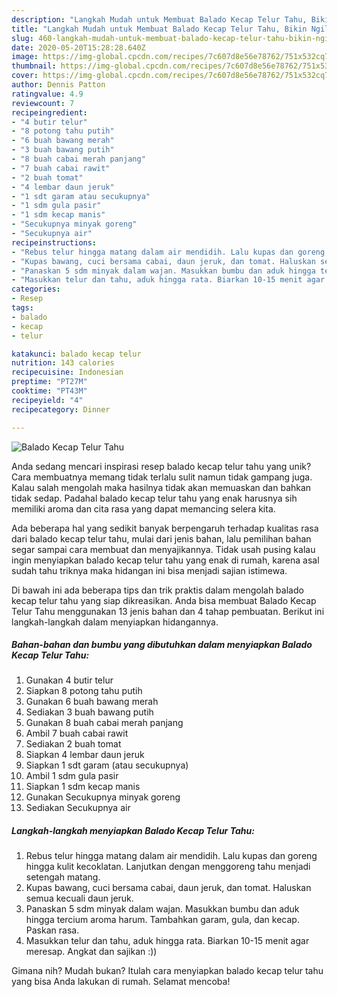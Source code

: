 ```yaml
---
description: "Langkah Mudah untuk Membuat Balado Kecap Telur Tahu, Bikin Ngiler"
title: "Langkah Mudah untuk Membuat Balado Kecap Telur Tahu, Bikin Ngiler"
slug: 460-langkah-mudah-untuk-membuat-balado-kecap-telur-tahu-bikin-ngiler
date: 2020-05-20T15:28:28.640Z
image: https://img-global.cpcdn.com/recipes/7c607d8e56e78762/751x532cq70/balado-kecap-telur-tahu-foto-resep-utama.jpg
thumbnail: https://img-global.cpcdn.com/recipes/7c607d8e56e78762/751x532cq70/balado-kecap-telur-tahu-foto-resep-utama.jpg
cover: https://img-global.cpcdn.com/recipes/7c607d8e56e78762/751x532cq70/balado-kecap-telur-tahu-foto-resep-utama.jpg
author: Dennis Patton
ratingvalue: 4.9
reviewcount: 7
recipeingredient:
- "4 butir telur"
- "8 potong tahu putih"
- "6 buah bawang merah"
- "3 buah bawang putih"
- "8 buah cabai merah panjang"
- "7 buah cabai rawit"
- "2 buah tomat"
- "4 lembar daun jeruk"
- "1 sdt garam atau secukupnya"
- "1 sdm gula pasir"
- "1 sdm kecap manis"
- "Secukupnya minyak goreng"
- "Secukupnya air"
recipeinstructions:
- "Rebus telur hingga matang dalam air mendidih. Lalu kupas dan goreng hingga kulit kecoklatan. Lanjutkan dengan menggoreng tahu menjadi setengah matang."
- "Kupas bawang, cuci bersama cabai, daun jeruk, dan tomat. Haluskan semua kecuali daun jeruk."
- "Panaskan 5 sdm minyak dalam wajan. Masukkan bumbu dan aduk hingga tercium aroma harum. Tambahkan garam, gula, dan kecap. Paskan rasa."
- "Masukkan telur dan tahu, aduk hingga rata. Biarkan 10-15 menit agar meresap. Angkat dan sajikan :))"
categories:
- Resep
tags:
- balado
- kecap
- telur

katakunci: balado kecap telur 
nutrition: 143 calories
recipecuisine: Indonesian
preptime: "PT27M"
cooktime: "PT43M"
recipeyield: "4"
recipecategory: Dinner

---
```



![Balado Kecap Telur Tahu](https://img-global.cpcdn.com/recipes/7c607d8e56e78762/751x532cq70/balado-kecap-telur-tahu-foto-resep-utama.jpg)

Anda sedang mencari inspirasi resep balado kecap telur tahu yang unik? Cara membuatnya memang tidak terlalu sulit namun tidak gampang juga. Kalau salah mengolah maka hasilnya tidak akan memuaskan dan bahkan tidak sedap. Padahal balado kecap telur tahu yang enak harusnya sih memiliki aroma dan cita rasa yang dapat memancing selera kita.



Ada beberapa hal yang sedikit banyak berpengaruh terhadap kualitas rasa dari balado kecap telur tahu, mulai dari jenis bahan, lalu pemilihan bahan segar sampai cara membuat dan menyajikannya. Tidak usah pusing kalau ingin menyiapkan balado kecap telur tahu yang enak di rumah, karena asal sudah tahu triknya maka hidangan ini bisa menjadi sajian istimewa.


Di bawah ini ada beberapa tips dan trik praktis dalam mengolah balado kecap telur tahu yang siap dikreasikan. Anda bisa membuat Balado Kecap Telur Tahu menggunakan 13 jenis bahan dan 4 tahap pembuatan. Berikut ini langkah-langkah dalam menyiapkan hidangannya.

<!--inarticleads1-->

##### Bahan-bahan dan bumbu yang dibutuhkan dalam menyiapkan Balado Kecap Telur Tahu:

1. Gunakan 4 butir telur
1. Siapkan 8 potong tahu putih
1. Gunakan 6 buah bawang merah
1. Sediakan 3 buah bawang putih
1. Gunakan 8 buah cabai merah panjang
1. Ambil 7 buah cabai rawit
1. Sediakan 2 buah tomat
1. Siapkan 4 lembar daun jeruk
1. Siapkan 1 sdt garam (atau secukupnya)
1. Ambil 1 sdm gula pasir
1. Siapkan 1 sdm kecap manis
1. Gunakan Secukupnya minyak goreng
1. Sediakan Secukupnya air




<!--inarticleads2-->

##### Langkah-langkah menyiapkan Balado Kecap Telur Tahu:

1. Rebus telur hingga matang dalam air mendidih. Lalu kupas dan goreng hingga kulit kecoklatan. Lanjutkan dengan menggoreng tahu menjadi setengah matang.
1. Kupas bawang, cuci bersama cabai, daun jeruk, dan tomat. Haluskan semua kecuali daun jeruk.
1. Panaskan 5 sdm minyak dalam wajan. Masukkan bumbu dan aduk hingga tercium aroma harum. Tambahkan garam, gula, dan kecap. Paskan rasa.
1. Masukkan telur dan tahu, aduk hingga rata. Biarkan 10-15 menit agar meresap. Angkat dan sajikan :))




Gimana nih? Mudah bukan? Itulah cara menyiapkan balado kecap telur tahu yang bisa Anda lakukan di rumah. Selamat mencoba!
